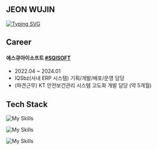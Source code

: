 ## JEON WUJIN

[![Typing SVG](https://readme-typing-svg.demolab.com?font=Fira+Code&pause=1000&width=435&lines=Back-End+Developer)](https://git.io/typing-svg)

## Career

#### 에스큐아이소프트 [#SQISOFT](https://www.sqisoft.com)
- 2022.04 ~ 2024.01
- IQSbz(사내 ERP 시스템) 기획/개발/배포/운영 담당
- (파견근무) KT 안전보건관리 시스템 고도화 개발 담당 (약 5개월)

## Tech Stack

![My Skills](https://skillicons.dev/icons?i=java,spring,hibernate,mysql,postgres)

![My Skills](https://skillicons.dev/icons?i=html,css,js,jquery,react,redux)

![My Skills](https://skillicons.dev/icons?i=git,github,aws,docker,jenkins)
